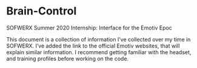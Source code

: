 # Brain-Control
SOFWERX Summer 2020 Internship: Interface for the Emotiv Epoc 


This document is a collection of information I’ve collected over my time in SOFWERX. 
I’ve added the link to the official Emotiv websites, that will explain similar information. 
I recommend getting familiar with the headset, and training profiles before working on the code.
